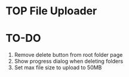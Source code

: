 # TOP File Uploader

# TO-DO

1. Remove delete button from root folder page
2. Show progress dialog when deleting folders
3. Set max file size to upload to 50MB

